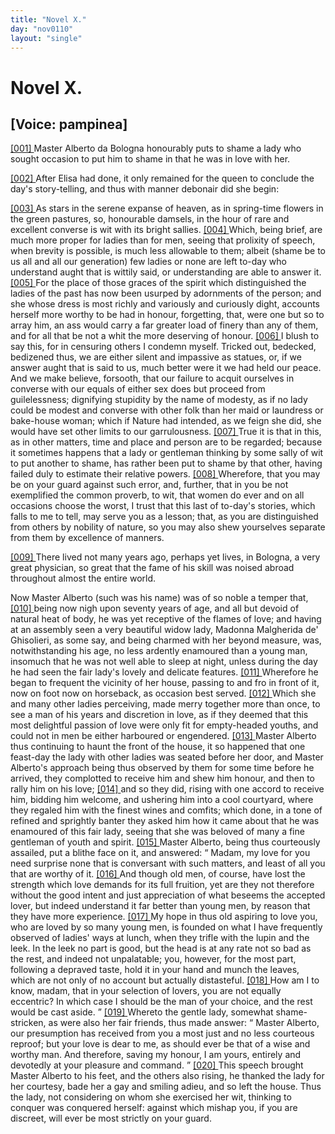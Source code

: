 ```yaml
---
title: "Novel X."
day: "nov0110"
layout: "single"
---
```

<div id="nov0110" type="novella" who="pampinea">
 <h1>
  Novel X.
 </h1>
 <p>
  <h2>
   [Voice: pampinea]
  </h2>
 </p>
 <argument>
  <p>
   <a href="{{ site.baseurl }}itDecameron/nov0110#p01100001" id="p01100001">
    [001]
   </a>
   Master Alberto da Bologna honourably puts to shame a
 lady who sought occasion to put him to shame in that
 he was in love with her.
  </p>
 </argument>
 <div3 type="commentary" who="author">
  <p>
   <a href="{{ site.baseurl }}itDecameron/nov0110#p01100002" id="p01100002">
    [002]
   </a>
   After
   Elisa had done, it only remained for the queen to conclude
	the day's story-telling, and thus with manner debonair did she begin:
  </p>
 </div3>
 <div3 type="commentary" who="pampinea">
  <p>
   <a href="{{ site.baseurl }}itDecameron/nov0110#p01100003" id="p01100003">
    [003]
   </a>
   As stars in the serene expanse of heaven, as in spring-time
 flowers in the green pastures, so, honourable damsels, in the hour of
 rare and excellent converse is wit with its bright sallies.
   <a href="{{ site.baseurl }}itDecameron/nov0110#p01100004" id="p01100004">
    [004]
   </a>
   Which,
 being brief, are much more proper for ladies than for men, seeing
 that prolixity of speech, when brevity is possible, is much less allowable
 to them; albeit (shame be to us all and all our generation) few
 ladies or none are left to-day who understand aught that is wittily
 said, or understanding are able to answer it.
   <a href="{{ site.baseurl }}itDecameron/nov0110#p01100005" id="p01100005">
    [005]
   </a>
   For the place of those
 graces of the spirit which distinguished the ladies of the past has now
 been usurped by adornments of the person; and she whose dress is
 most richly and variously and curiously dight, accounts herself more
 worthy to be had in honour, forgetting, that, were one but so to
 array him, an ass would carry a far greater load of finery than any
 of them, and for all that be not a whit the more deserving of honour.
   <a href="{{ site.baseurl }}itDecameron/nov0110#p01100006" id="p01100006">
    [006]
   </a>
   I blush to say this, for in censuring others I condemn myself.
 Tricked out, bedecked, bedizened thus, we are either silent and
 impassive as statues, or, if we answer aught that is said to us, much
 better were it we had held our peace. And we make believe,
 forsooth, that our failure to acquit ourselves in converse with our
 equals of either sex does but proceed from guilelessness; dignifying
 stupidity by the name of modesty, as if no lady could be modest and
 converse with other folk than her maid or laundress or bake-house
   woman; which if Nature had intended, as we feign she did, she would
 have set other limits to our garrulousness.
   <a href="{{ site.baseurl }}itDecameron/nov0110#p01100007" id="p01100007">
    [007]
   </a>
   True it is that in this, as
 in other matters, time and place and person are to be regarded;
 because it sometimes happens that a lady or gentleman thinking by
 some sally of wit to put another to shame, has rather been put to
 shame by that other, having failed duly to estimate their relative
 powers.
   <a href="{{ site.baseurl }}itDecameron/nov0110#p01100008" id="p01100008">
    [008]
   </a>
   Wherefore, that you may be on your guard against such
 error, and, further, that in you be not exemplified the common
 proverb, to wit, that women do ever and on all occasions choose the
 worst, I trust that this last of to-day's stories, which falls to me to
 tell, may serve you as a lesson; that, as you are distinguished from
 others by nobility of nature, so you may also shew yourselves
 separate from them by excellence of manners.
  </p>
 </div3>
 <p>
  <a href="{{ site.baseurl }}itDecameron/nov0110#p01100009" id="p01100009">
   [009]
  </a>
  There lived not many years ago, perhaps yet lives, in Bologna, a
 very great physician, so great that the fame of his skill was noised
 abroad throughout almost the entire world.
 </p>
 <p>
  Now Master Alberto (such was his name) was of so noble a
 temper that,
  <a href="{{ site.baseurl }}itDecameron/nov0110#p01100010" id="p01100010">
   [010]
  </a>
  being now nigh upon seventy years of age, and all but
 devoid of natural heat of body, he was yet receptive of the flames of
 love; and having at an assembly seen a very beautiful widow lady,
 Madonna Malgherida de' Ghisolieri, as some say, and being charmed
 with her beyond measure, was, notwithstanding his age, no less
 ardently enamoured than a young man, insomuch that he was not
 well able to sleep at night, unless during the day he had seen the fair
 lady's lovely and delicate features.
  <a href="{{ site.baseurl }}itDecameron/nov0110#p01100011" id="p01100011">
   [011]
  </a>
  Wherefore he began to frequent
 the vicinity of her house, passing to and fro in front of it, now on
 foot now on horseback, as occasion best served.
  <a href="{{ site.baseurl }}itDecameron/nov0110#p01100012" id="p01100012">
   [012]
  </a>
  Which she and many
 other ladies perceiving, made merry together more than once, to see
 a man of his years and discretion in love, as if they deemed that this
 most delightful passion of love were only fit for empty-headed youths,
 and could not in men be either harboured or engendered.
  <a href="{{ site.baseurl }}itDecameron/nov0110#p01100013" id="p01100013">
   [013]
  </a>
  Master Alberto thus continuing to haunt the front of the house, it so
 happened that one feast-day the lady with other ladies was seated
 before her door, and Master Alberto's approach being thus observed
 by them for some time before he arrived, they complotted to receive
 him and shew him honour, and then to rally him on his love;
  <a href="{{ site.baseurl }}itDecameron/nov0110#p01100014" id="p01100014">
   [014]
  </a>
  and so they did, rising with one accord to receive him, bidding him
 welcome, and ushering him into a cool courtyard, where they regaled
  him with the finest wines and comfits; which done, in a tone of
 refined and sprightly banter they asked him how it came about that
 he was enamoured of this fair lady, seeing that she was beloved of
 many a fine gentleman of youth and spirit.
  <a href="{{ site.baseurl }}itDecameron/nov0110#p01100015" id="p01100015">
   [015]
  </a>
  Master Alberto, being
 thus courteously assailed, put a blithe face on it, and answered:
  <q direct="unspecified">
   Madam, my love for you need surprise none that is conversant
 with such matters, and least of all you that are worthy of it.
   <a href="{{ site.baseurl }}itDecameron/nov0110#p01100016" id="p01100016">
    [016]
   </a>
   And though old men, of course, have lost the strength which love demands
 for its full fruition, yet are they not therefore without the
 good intent and just appreciation of what beseems the accepted lover,
 but indeed understand it far better than young men, by reason that
 they have more experience.
   <a href="{{ site.baseurl }}itDecameron/nov0110#p01100017" id="p01100017">
    [017]
   </a>
   My hope in thus old aspiring to love
 you, who are loved by so many young men, is founded on what I
 have frequently observed of ladies' ways at lunch, when they trifle
 with the lupin and the leek. In the leek no part is good, but the
 head is at any rate not so bad as the rest, and indeed not unpalatable;
 you, however, for the most part, following a depraved taste, hold it in
 your hand and munch the leaves, which are not only of no account
 but actually distasteful.
   <a href="{{ site.baseurl }}itDecameron/nov0110#p01100018" id="p01100018">
    [018]
   </a>
   How am I to know, madam, that in your
 selection of lovers, you are not equally eccentric? In which case I
 should be the man of your choice, and the rest would be cast aside.
  </q>
  <a href="{{ site.baseurl }}itDecameron/nov0110#p01100019" id="p01100019">
   [019]
  </a>
  Whereto the gentle lady, somewhat shame-stricken, as were also her
 fair friends, thus made answer:
  <q direct="unspecified">
   Master Alberto, our presumption
 has received from you a most just and no less courteous reproof; but
 your love is dear to me, as should ever be that of a wise and worthy
 man. And therefore, saving my honour, I am yours, entirely and
 devotedly at your pleasure and command.
  </q>
  <a href="{{ site.baseurl }}itDecameron/nov0110#p01100020" id="p01100020">
   [020]
  </a>
  This speech brought
 Master Alberto to his feet, and the others also rising, he thanked the
 lady for her courtesy, bade her a gay and smiling adieu, and so
 left the house. Thus the lady, not considering on whom she exercised
 her wit, thinking to conquer was conquered herself: against
 which mishap you, if you are discreet, will ever be most strictly on
 your guard.
 </p>
</div>